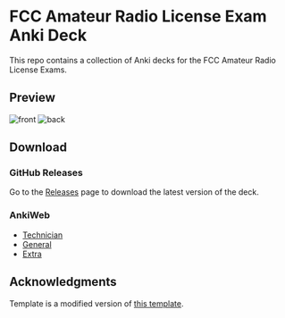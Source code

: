 # FCC Amateur Radio License Exam Anki Deck

This repo contains a collection of Anki decks for the FCC Amateur Radio License Exams.

## Preview

![front](https://github.com/user-attachments/assets/1e5d2a77-3b56-4ba8-b5bc-ce5de6f2ea02)
![back](https://github.com/user-attachments/assets/5b4071b2-5b8b-491a-a59f-a2985fc479b5)

## Download

### GitHub Releases

Go to the [Releases](https://github.com/NanamiNakano/anki-fcc-ham/releases) page to download the latest version of the deck.

### AnkiWeb

- [Technician](https://ankiweb.net/shared/info/76408820)
- [General](https://ankiweb.net/shared/info/1470590382)
- [Extra](https://ankiweb.net/shared/info/2123646228)

## Acknowledgments

Template is a modified version of [this template](https://github.com/muctebanesiri/anki-multiple-choise-question-template).
